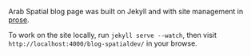 Arab Spatial blog page was built on Jekyll and with site management in [prose](http://prose.io).

To work on the site locally, run `jekyll serve --watch`, then visit `http://localhost:4000/blog-spatialdev/` in your browse.
